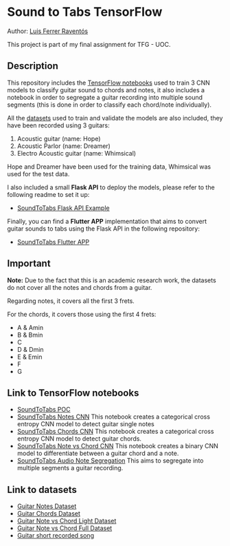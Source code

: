# Sound to Tabs TensorFlow
Author: [Luis Ferrer Raventós](https://www.linkedin.com/in/luis-ferrer-raventos/)

This project is part of my final assignment for TFG - UOC.

## Description

This repository includes the [TensorFlow notebooks](/notebooks) used to train 3 CNN models to classify guitar sound to chords and notes,
it also includes a notebook in order to segregate a guitar recording into multiple sound segments (this is done in order to classify each chord/note individually).

All the [datasets](/datasets) used to train and validate the models are also included, they have been recorded using 3 guitars:
1. Acoustic guitar (name: Hope)
2. Acoustic Parlor (name: Dreamer)
3. Electro Acoustic guitar (name: Whimsical)

Hope and Dreamer have been used for the training data, Whimsical was used for the test data.

I also included a small **Flask API** to deploy the models, please refer to the following readme to set it up:

- [SoundToTabs Flask API Example](api/README.md)


Finally, you can find a **Flutter APP** implementation that aims to convert guitar sounds to tabs using the Flask API in the following repository:
- [SoundToTabs Flutter APP](https://github.com/lferrerraventos/SoundToTabs)

## Important

**Note:** Due to the fact that this is an academic research work, the datasets do not cover all the notes and chords from a guitar. 

Regarding notes, it covers all the first 3 frets. 

For the chords, it covers those using the first 4 frets: 
- A & Amin
- B & Bmin
- C
- D & Dmin
- E & Emin
- F
- G



## Link to TensorFlow notebooks

* [SoundToTabs POC](notebooks/TFG_75_679_TensorFlow_POC_GuitarSoundToTabs.ipynb)
* [SoundToTabs Notes CNN](notebooks/TFG_75_679_TensorFlow_SoundToTabs_NotesCNN.ipynb) This notebook creates a categorical cross entropy CNN model to detect guitar single notes
* [SoundToTabs Chords CNN](notebooks/TFG_75_679_TensorFlow_SoundToTabs_ChordsCNN.ipynb) This notebook creates a categorical cross entropy CNN model to detect guitar chords.
* [SoundToTabs Note vs Chord CNN](notebooks/TFG_75_679_TensorFlow_SoundToTabs_NoteVsChordCNN.ipynb) This notebook creates a binary CNN model to differentiate between a guitar chord and a note.
* [SoundToTabs Audio Note Segregation](notebooks/TFG_75_679_TensorFlow_SoundToTabs_AudioNotesSegregation.ipynb) This aims to segregate into multiple segments a guitar recording.

## Link to datasets
* [Guitar Notes Dataset](https://github.com/lferrerraventos/SoundToTabsTensorFlow/raw/main/datasets/Notes.zip)
* [Guitar Chords Dataset](https://github.com/lferrerraventos/SoundToTabsTensorFlow/raw/main/datasets/Chords.zip)
* [Guitar Note vs Chord Light Dataset](https://github.com/lferrerraventos/SoundToTabsTensorFlow/raw/main/datasets/ChordsVsNotesLight.zip)
* [Guitar Note vs Chord Full Dataset](https://github.com/lferrerraventos/SoundToTabsTensorFlow/raw/main/datasets/ChordsVsNotesFull.zip)
* [Guitar short recorded song](notebooks/datasets/shortguitarsong.mp3)